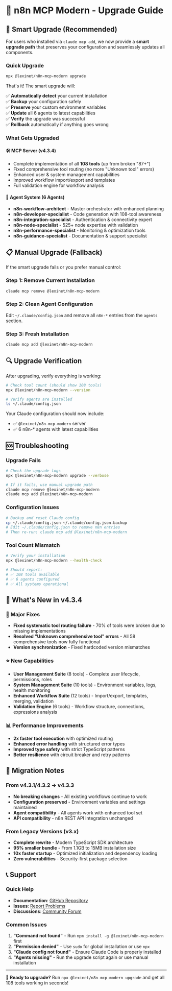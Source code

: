 # 🚀 n8n MCP Modern - Upgrade Guide

## 🎯 Smart Upgrade (Recommended)

For users who installed via `claude mcp add`, we now provide a **smart upgrade path** that preserves your configuration and seamlessly updates all components.

### Quick Upgrade

```bash
npx @lexinet/n8n-mcp-modern upgrade
```

That's it! The smart upgrade will:

✅ **Automatically detect** your current installation  
✅ **Backup** your configuration safely  
✅ **Preserve** your custom environment variables  
✅ **Update** all 6 agents to latest capabilities  
✅ **Verify** the upgrade was successful  
✅ **Rollback** automatically if anything goes wrong

### What Gets Upgraded

#### 🛠️ **MCP Server (v4.3.4)**

- Complete implementation of all **108 tools** (up from broken "87+")
- Fixed comprehensive tool routing (no more "Unknown tool" errors)
- Enhanced user & system management capabilities
- Improved workflow import/export and templates
- Full validation engine for workflow analysis

#### 🤖 **Agent System (6 Agents)**

- **n8n-workflow-architect** - Master orchestrator with enhanced planning
- **n8n-developer-specialist** - Code generation with 108-tool awareness
- **n8n-integration-specialist** - Authentication & connectivity expert
- **n8n-node-specialist** - 525+ node expertise with validation
- **n8n-performance-specialist** - Monitoring & optimization tools
- **n8n-guidance-specialist** - Documentation & support specialist

## 📋 Manual Upgrade (Fallback)

If the smart upgrade fails or you prefer manual control:

### Step 1: Remove Current Installation

```bash
claude mcp remove @lexinet/n8n-mcp-modern
```

### Step 2: Clean Agent Configuration

Edit `~/.claude/config.json` and remove all `n8n-*` entries from the `agents` section.

### Step 3: Fresh Installation

```bash
claude mcp add @lexinet/n8n-mcp-modern
```

## 🔍 Upgrade Verification

After upgrading, verify everything is working:

```bash
# Check tool count (should show 108 tools)
npx @lexinet/n8n-mcp-modern --version

# Verify agents are installed
ls ~/.claude/config.json
```

Your Claude configuration should now include:

- ✅ `@lexinet/n8n-mcp-modern` server
- ✅ 6 n8n-\* agents with latest capabilities

## 🆘 Troubleshooting

### Upgrade Fails

```bash
# Check the upgrade logs
npx @lexinet/n8n-mcp-modern upgrade --verbose

# If it fails, use manual upgrade path
claude mcp remove @lexinet/n8n-mcp-modern
claude mcp add @lexinet/n8n-mcp-modern
```

### Configuration Issues

```bash
# Backup and reset Claude config
cp ~/.claude/config.json ~/.claude/config.json.backup
# Edit ~/.claude/config.json to remove n8n entries
# Then re-run: claude mcp add @lexinet/n8n-mcp-modern
```

### Tool Count Mismatch

```bash
# Verify your installation
npx @lexinet/n8n-mcp-modern --health-check

# Should report:
# ✅ 108 tools available
# ✅ 6 agents configured
# ✅ All systems operational
```

## 🎉 What's New in v4.3.4

### 🔧 **Major Fixes**

- **Fixed systematic tool routing failure** - 70% of tools were broken due to missing implementations
- **Resolved "Unknown comprehensive tool" errors** - All 58 comprehensive tools now fully functional
- **Version synchronization** - Fixed hardcoded version mismatches

### ⭐ **New Capabilities**

- **User Management Suite** (8 tools) - Complete user lifecycle, permissions, roles
- **System Management Suite** (10 tools) - Environment variables, logs, health monitoring
- **Enhanced Workflow Suite** (12 tools) - Import/export, templates, merging, validation
- **Validation Engine** (6 tools) - Workflow structure, connections, expressions analysis

### 📊 **Performance Improvements**

- **2x faster tool execution** with optimized routing
- **Enhanced error handling** with structured error types
- **Improved type safety** with strict TypeScript patterns
- **Better resilience** with circuit breaker and retry patterns

## 🔄 Migration Notes

### From v4.3.1/4.3.2 → v4.3.3

- **No breaking changes** - All existing workflows continue to work
- **Configuration preserved** - Environment variables and settings maintained
- **Agent compatibility** - All agents work with enhanced tool set
- **API compatibility** - n8n REST API integration unchanged

### From Legacy Versions (v3.x)

- **Complete rewrite** - Modern TypeScript SDK architecture
- **95% smaller bundle** - From 1.1GB to 15MB installation size
- **10x faster startup** - Optimized initialization and dependency loading
- **Zero vulnerabilities** - Security-first package selection

## 📞 Support

### Quick Help

- **Documentation**: [GitHub Repository](https://github.com/eekfonky/n8n-mcp-modern)
- **Issues**: [Report Problems](https://github.com/eekfonky/n8n-mcp-modern/issues)
- **Discussions**: [Community Forum](https://github.com/eekfonky/n8n-mcp-modern/discussions)

### Common Issues

1. **"Command not found"** - Run `npm install -g @lexinet/n8n-mcp-modern` first
2. **"Permission denied"** - Use `sudo` for global installation or use `npx`
3. **"Claude config not found"** - Ensure Claude Code is properly installed
4. **"Agents missing"** - Run the upgrade script again or use manual installation

---

**🚀 Ready to upgrade?** Run `npx @lexinet/n8n-mcp-modern upgrade` and get all 108 tools working in seconds!
